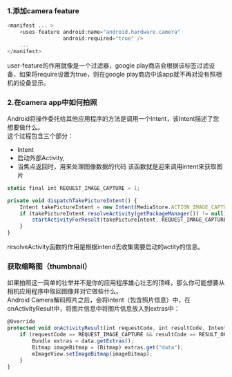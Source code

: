 ### 1.添加camera feature
```javascript
<manifest ... >
    <uses-feature android:name="android.hardware.camera"
                  android:required="true" />
    ...
</manifest>
```
user-feature的作用就像是一个过滤器，google play商店会根据该标签过滤设备，如果将require设置为true，则在google play商店中该app就不再对没有照相机的设备显示。<br/>

### 2.在camera app中如何拍照
Android将操作委托给其他应用程序的方法是调用一个Intent，该Intent描述了您想要做什么。<br/>
这个过程包含三个部分：<br/>
* Intent
* 启动外部Activity,
* 当焦点返回时，用来处理图像数据的代码
该函数就是迎来调用intent来获取图片
```javascript
static final int REQUEST_IMAGE_CAPTURE = 1;

private void dispatchTakePictureIntent() {
    Intent takePictureIntent = new Intent(MediaStore.ACTION_IMAGE_CAPTURE);
    if (takePictureIntent.resolveActivity(getPackageManager()) != null) {
        startActivityForResult(takePictureIntent, REQUEST_IMAGE_CAPTURE);
    }
}
```
resolveActivity函数的作用是根据intend去收集需要启动的actity的信息。<br/>

### 获取缩略图（thumbnail）
如果拍照这一简单的壮举并不是你的应用程序雄心壮志的顶峰，那么你可能想要从相机应用程序中取回图像并对它做些什么。<br/>
Android Camera解码照片之后，会将intent（包含照片信息）中，在onActivityResult中，将图片信息中将图片信息放入到extras中：
```javascript
@Override
protected void onActivityResult(int requestCode, int resultCode, Intent data) {
    if (requestCode == REQUEST_IMAGE_CAPTURE && resultCode == RESULT_OK) {
        Bundle extras = data.getExtras();
        Bitmap imageBitmap = (Bitmap) extras.get("data");
        mImageView.setImageBitmap(imageBitmap);
    }
}
```




